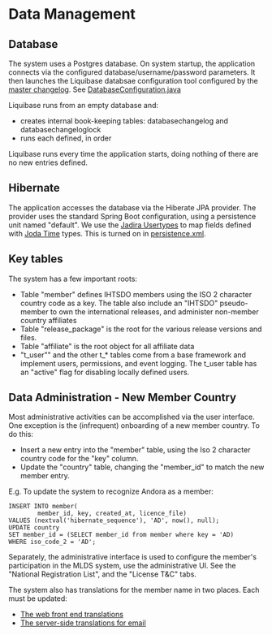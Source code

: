# Data Management

## Database
The system uses a Postgres database.  On system startup, the application connects via the configured database/username/password parameters.  It then launches the Liquibase databsae configuration tool configured by the [master changelog](../resources/config/liquibase/master.xml).  See [DatabaseConfiguration.java](../java/ca/intelliware/ihtsdo/mlds/config/DatabaseConfiguration.java)

Liquibase runs from an empty database and:

- creates internal book-keeping tables: databasechangelog and databasechangeloglock 
- runs each <changeset> defined, in order

Liquibase runs every time the application starts, doing nothing of there are no new entries defined.

## Hibernate
The application accesses the database via the Hiberate JPA provider.  The provider uses the standard Spring Boot configuration, using a persistence unit named "default".  We use the [Jadira Usertypes](http://jadira.sourceforge.net/usertype-userguide.html) to map fields defined with [Joda Time](http://www.joda.org/joda-time/) types.  This is turned on in [persistence.xml](../resources/META-INF/persistence.xml).

## Key tables
The system has a few important roots:

- Table "member" defines IHTSDO members using the ISO 2 character country code as a key.  The table also include an "IHTSDO" pseudo-member to own the international releases, and administer non-member country affiliates
- Table "release_package" is the root for the various release versions and files.
- Table "affiliate" is the root object for all affiliate data
- "t_user"" and the other t_* tables come from a base framework and implement users, permissions, and event logging.  The t_user table has an "active" flag for disabling locally defined users.

## Data Administration - New Member Country
Most administrative activities can be accomplished via the user interface.  One exception is the (infrequent) onboarding of a new member country.  To do this:

- Insert a new entry into the "member" table, using the Iso 2 character country code for the "key" column.
- Update the "country" table, changing the "member_id" to match the new member entry.

E.g. To update the system to recognize Andora as a member:

	INSERT INTO member(
            member_id, key, created_at, licence_file)
    VALUES (nextval('hibernate_sequence'), 'AD', now(), null);
    UPDATE country
    SET member_id = (SELECT member_id from member where key = 'AD)
    WHERE iso_code_2 = 'AD';
    
Separately, the administrative interface is used to configure the member's participation in the MLDS system, use the administrative UI.  See the "National Registration List", and the "License T&C" tabs.

The system also has translations for the member name in two places.  Each must be updated:

- [The web front end translations](../../../src/main/webapp/i18n/en.json)
- [The server-side translations for email](../../../src/main/resources/mails/messages/messages_en.properties)
